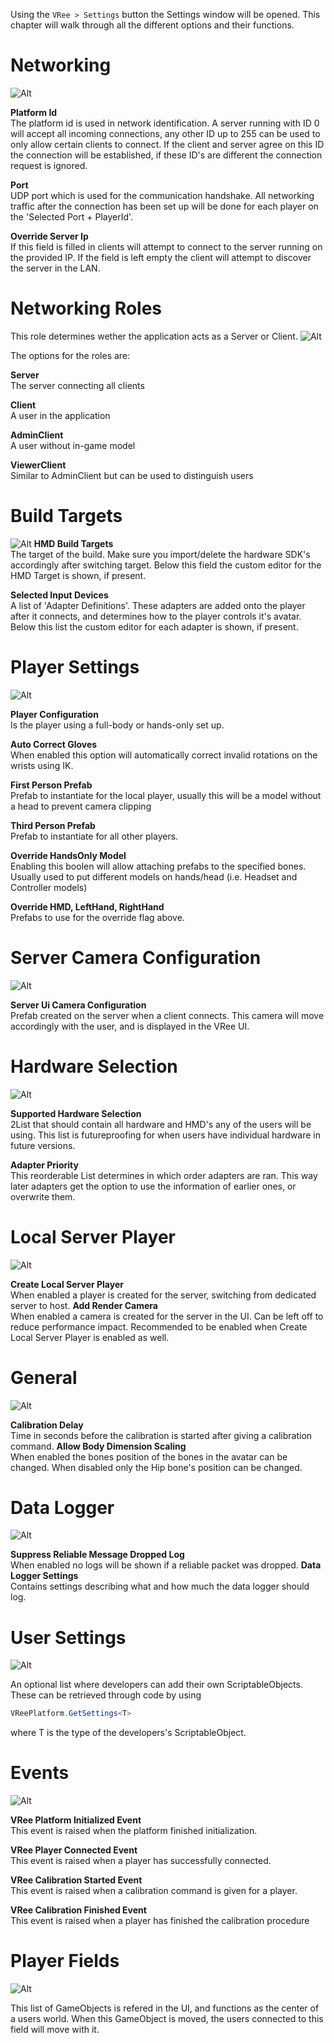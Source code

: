 Using the `VRee > Settings` button the Settings window will be opened. This chapter will walk through all the different options and their functions.

# Networking
![Alt](../images/settings/networking.png "Networking.")

__Platform Id__  
The platform id is used in network identification. A server running with ID 0 will accept all incoming connections, any other ID up to 255 can be used to only allow certain clients to connect. If the client and server agree on this ID the connection will be established, if these ID's are different the connection request is ignored.

__Port__  
UDP port which is used for the communication handshake.
All networking traffic after the connection has been set up will be done for each player on the 'Selected Port + PlayerId'.

__Override Server Ip__  
If this field is filled in clients will attempt to connect to the server running on the provided IP. If the field is left empty the client will attempt to discover the server in the LAN.

# Networking Roles
This role determines wether the application acts as a Server or Client. 
![Alt](../images/settings/networking-roles.png "Networking Roles.")

The options for the roles are:

__Server__  
The server connecting all clients  

__Client__  
A user in the application    

__AdminClient__  
A user without in-game model    

__ViewerClient__  
Similar to AdminClient but can be used to distinguish users 

# Build Targets
![Alt](../images/settings/build-targets.png "Build Targets.")
__HMD Build Targets__  
The target of the build. Make sure you import/delete the hardware SDK's accordingly after switching target.
Below this field the custom editor for the HMD Target is shown, if present.

__Selected Input Devices__  
A list of 'Adapter Definitions'. These adapters are added onto the player after it connects, and determines how to the player controls it's avatar.
Below this list the custom editor for each adapter is shown, if present.

# Player Settings
![Alt](../images/settings/player-settings.png "Player Settings.")

__Player Configuration__  
Is the player using a full-body or hands-only set up.

__Auto Correct Gloves__  
When enabled this option will automatically correct invalid rotations on the wrists using IK.

__First Person Prefab__  
Prefab to instantiate for the local player, usually this will be a model without a head to prevent camera clipping

__Third Person Prefab__  
Prefab to instantiate for all other players.

__Override HandsOnly Model__  
Enabling this boolen will allow attaching prefabs to the specified bones. Usually used to put different models on hands/head (i.e. Headset and Controller models)

__Override HMD, LeftHand, RightHand__  
Prefabs to use for the override flag above.

# Server Camera Configuration
![Alt](../images/settings/server-camera-configuration.png "Server Camera Configuration.")

__Server Ui Camera Configuration__  
Prefab created on the server when a client connects. This camera will move accordingly with the user, and is displayed in the VRee UI.

# Hardware Selection
![Alt](../images/settings/hardware-selection.png "Hardware Selection.")

__Supported Hardware Selection__  
2List that should contain all hardware and HMD's any of the users will be using. This list is futureproofing for when users have individual hardware in future versions.

__Adapter Priority__  
This reorderable List determines in which order adapters are ran. This way later adapters get the option to use the information of earlier ones, or overwrite them.

# Local Server Player
![Alt](../images/settings/local-server-player.png "Local Server Player.")

__Create Local Server Player__  
When enabled a player is created for the server, switching from dedicated server to host.
__Add Render Camera__  
When enabled a camera is created for the server in the UI. Can be left off to reduce performance impact.
Recommended to be enabled when Create Local Server Player is enabled as well.

# General
![Alt](../images/settings/general.png "General.")

__Calibration Delay__  
Time in seconds before the calibration is started after giving a calibration command.
__Allow Body Dimension Scaling__  
When enabled the bones position of the bones in the avatar can be changed. When disabled only the Hip bone's position can be changed.

# Data Logger
![Alt](../images/settings/data-logger.png "Data Logger.")

__Suppress Reliable Message Dropped Log__  
When enabled no logs will be shown if a reliable packet was dropped.
__Data Logger Settings__  
Contains settings describing what and how much the data logger should log.

# User Settings
![Alt](../images/settings/user-settings.png "User Settings.")

An optional list where developers can add their own ScriptableObjects. These can be retrieved through code by using 
```c#
VReePlatform.GetSettings<T>
```
where T is the type of the developers's ScriptableObject.

# Events
![Alt](../images/settings/events.png "Events.")

__VRee Platform Initialized Event__  
This event is raised when the platform finished initialization. 

__VRee Player Connected Event__  
This event is raised when a player has successfully connected.  

__VRee Calibration Started Event__  
This event is raised when a calibration command is given for a player.  

__VRee Calibration Finished Event__  
This event is raised when a player has finished the calibration procedure

# Player Fields
![Alt](../images/settings/player-fields.png "Player Fields.")

This list of GameObjects is refered in the UI, and functions as the center of a users world.
When this GameObject is moved, the users connected to this field will move with it.

